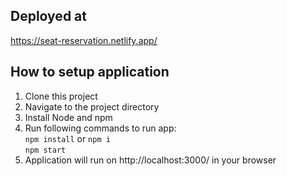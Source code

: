 ## Deployed at
https://seat-reservation.netlify.app/

## How to setup application
1. Clone this project
2. Navigate to the project directory
3. Install Node and npm 
4. Run following commands to run app: <br>
   `npm install` or `npm i` <br>
   `npm start`
5. Application will run on http://localhost:3000/ in your browser
